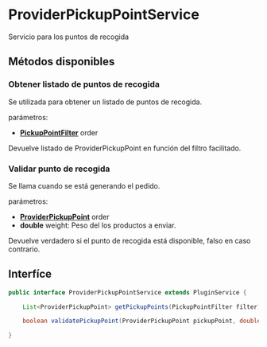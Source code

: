 # ProviderPickupPointService

Servicio para los puntos de recogida

## Métodos disponibles

### Obtener listado de puntos de recogida

Se utilizada para obtener un listado de puntos de recogida.

parámetros:

- **[PickupPointFilter](../Models/ProviderPickupPoint/PickupPointFilter.md)** order

Devuelve listado de ProviderPickupPoint en función del filtro facilitado.

### Validar punto de recogida

Se llama cuando se está generando el pedido.

parámetros:

- **[ProviderPickupPoint](../Models/ProviderPickupPoint/ProviderPickupPoint.md)** order
- **double** weight: Peso del los productos a enviar.

Devuelve verdadero si el punto de recogida está disponible, falso en caso contrario.

## Interfíce

```java
public interface ProviderPickupPointService extends PluginService {

	List<ProviderPickupPoint> getPickupPoints(PickupPointFilter filter)  throws PluginServiceException;

	boolean validatePickupPoint(ProviderPickupPoint pickupPoint, double weight)  throws PluginServiceException;

}
```
